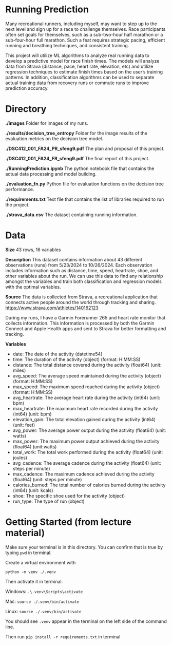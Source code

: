 # Running Prediction

Many recreational runners, including myself, may want to step up to the next level and sign up for a race to challenge themselves. Race participants often set goals for themselves, such as a sub-two-hour half marathon or a sub-four-hour full marathon. Such a feat requires strategic pacing, efficient running and breathing techniques, and consistent training.

This project will utilize ML algorithms to analyze real running data to develop a predictive model for race finish times. The models will analyze data from Strava (distance, pace, heart rate, elevation, etc) and utilize regression techniques to estimate finish times based on the user’s training patterns. In addition, classification algorithms can be used to separate actual training data from recovery runs or commute runs to improve prediction accuracy.

# Directory

<b>./images</b>
Folder for images of my runs.

<b>./results/decision_tree_entropy</b>
Folder for the image results of the evaluation metrics on the decision tree model.

<b>./DSC412_001_FA24_PR_sfeng9.pdf</b>
The plan and proposal of this project.

<b>./DSC412_001_FA24_FR_sfeng9.pdf</b>
The final report of this project.

<b>./RunningPrediction.ipynb</b>
The python notebook file that contains the actual data processing and model building.

<b>./evaluation_fn.py</b>
Python file for evaluation functions on the decision tree performance.

<b>./requirements.txt</b>
Text file that contains the list of libraries required to run the project.

<b>./strava_data.csv</b>
The dataset containing running information.

# Data

<b>Size</b>
43 rows, 16 variables

<b>Description</b>
This dataset contains information about 43 different observations (runs) from 5/23/2024 to 10/26/2024. Each observation includes information such as distance, time, speed, heartrate, shoe, and other variables about the run. We can use this data to find any relationship amongst the variables and train both classification and regression models with the optimal variables.

<b>Source</b>
The data is collected from Strava, a recreational application that connects active people around the world through tracking and sharing.
https://www.strava.com/athletes/140162123

During my runs, I have a Garmin Forerunner 265 and heart rate monitor that collects information. This information is processed by both the Garmin Connect and Apple Health apps and sent to Strava for better formatting and tracking.

<b>Variables</b>
- date: The date of the activity (datetime54)
- time: The duration of the activity (object) (format: H:MM:SS)
- distance: The total distance covered during the activity (float64) (unit: miles)
- avg_speed: The average speed maintained during the activity (object) (format: H:MM:SS)
- max_speed: The maximum speed reached during the activity (object) (format: H:MM:SS)
- avg_heartrate: The average heart rate during the activity (int64) (unit: bpm)
- max_heartrate: The maximum heart rate recorded during the activity (int64) (unit: bpm)
- elevation_gain: The total elevation gained during the activity (int64) (unit: feet)
- avg_power: The average power output during the activity (float64) (unit: watts)
- max_power: The maximum power output achieved during the activity (float64) (unit:watts)
- total_work: The total work performed during the activity (float64) (unit: joules)
- avg_cadence: The average cadence during the activity (float64) (unit: steps per minute)
- max_cadence: The maximum cadence achieved during the activity (float64) (unit: steps per minute)
- calories_burned: The total number of calories burned during the activity (int64) (unit: kcals)
- shoe: The specific shoe used for the activity (object)
- run_type: The type of run (object)


# Getting Started (from lecture material)

Make sure your terminal is in this directory. You can confirm that is true by typing `pwd` in terminal.

Create a virtual environment with

`python -m venv ./.venv`

Then activate it in terminal:

Windows: `.\.venv\Scripts\activate`

Mac: `source ./.venv/bin/activate`

Linux: `source ./.venv/bin/activate`

You should see `.venv` appear in the terminal on the left side of the command line.

Then run `pip install -r requirements.txt` in terminal
